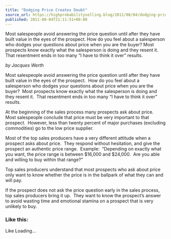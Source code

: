 ```yaml
---
title: "Dodging Price Creates Doubt"
source_url: https://highprobabilityselling.blog/2011/08/04/dodging-price-creates-doubt
published: 2011-08-04T21:11:51+00:00
---
```

Most salespeople avoid answering the price question until after they have built value in the eyes of the prospect. How do you feel about a salesperson who dodges your questions about price when you are the buyer? Most prospects know exactly what the salesperson is doing and they resent it. That resentment ends in too many “I have to think it over” results.




*by Jacques Werth*


Most salespeople avoid answering the price question until after they have built value in the eyes of the prospect.  How do you feel about a salesperson who dodges your questions about price when you are the buyer?  Most prospects know exactly what the salesperson is doing and they resent it.  That resentment ends in too many “I have to think it over” results.


At the beginning of the sales process many prospects ask about price.  Most salespeople conclude that price must be very important to that prospect.  However, less than twenty percent of major purchases (excluding commodities) go to the low price supplier.


Most of the top sales producers have a very different attitude when a prospect asks about price.  They respond without hesitation, and give the prospect an authentic price range.  Example:  “Depending on exactly what you want, the price range is between $16,000 and $24,000\.  Are you able and willing to buy within that range?”


Top sales producers understand that most prospects who ask about price only want to know whether the price is in the ballpark of what they can and will pay.


If the prospect does not ask the price question early in the sales process, top sales producers bring it up.  They want to know the prospect’s answer to avoid wasting time and emotional stamina on a prospect that is very unlikely to buy.


### Like this:

Like Loading...
